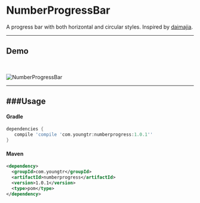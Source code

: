 # NumberProgressBar
A progress bar with both horizontal and circular styles. Inspired by [daimajia](https://github.com/daimajia/NumberProgressBar).

-----

## Demo
<br/>

![NumberProgressBar](http://i.giphy.com/hkXSaSsA1hIKA.gif)

-----


###Usage
----

#### Gradle

```groovy
dependencies {
   compile 'compile 'com.youngtr:numberprogress:1.0.1''
}
```

#### Maven 

```xml
<dependency>
  <groupId>com.youngtr</groupId>
  <artifactId>numberprogress</artifactId>
  <version>1.0.1</version>
  <type>pom</type>
</dependency>
`````


